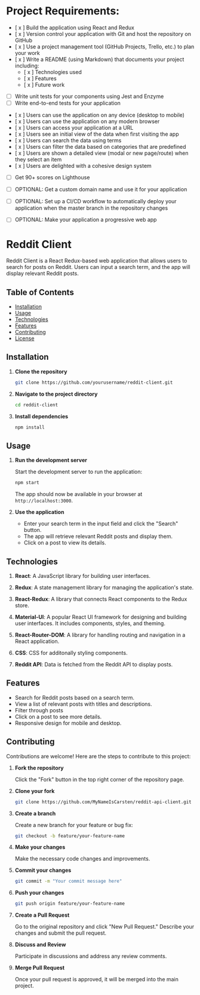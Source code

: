 # Project Requirements:
- [ x ] Build the application using React and Redux
- [ x ] Version control your application with Git and host the repository on GitHub
- [ x ] Use a project management tool (GitHub Projects, Trello, etc.) to plan your work
- [ x ] Write a README (using Markdown) that documents your project including:
    - [ x ] Technologies used
    - [ x ] Features
    - [ x ] Future work
- [ ] Write unit tests for your components using Jest and Enzyme
- [ ] Write end-to-end tests for your application
- [ x ] Users can use the application on any device (desktop to mobile)
- [ x ] Users can use the application on any modern browser
- [ x ] Users can access your application at a URL
- [ x ] Users see an initial view of the data when first visiting the app
- [ x ] Users can search the data using terms
- [ x ] Users can filter the data based on categories that are predefined
- [ x ] Users are shown a detailed view (modal or new page/route) when they select an item
- [ x ] Users are delighted with a cohesive design system
- [ ] Get 90+ scores on Lighthouse
- [ ] OPTIONAL: Get a custom domain name and use it for your application
- [ ] OPTIONAL: Set up a CI/CD workflow to automatically deploy your application when the master branch in the repository changes
- [ ] OPTIONAL: Make your application a progressive web app


# Reddit Client

Reddit Client is a React Redux-based web application that allows users to search for posts on Reddit. Users can input a search term, and the app will display relevant Reddit posts.

## Table of Contents

- [Installation](#installation)
- [Usage](#usage)
- [Technologies](#technologies)
- [Features](#features)
- [Contributing](#contributing)
- [License](#license)

## Installation

1. **Clone the repository**

   ```bash
   git clone https://github.com/yourusername/reddit-client.git
   ```

2. **Navigate to the project directory**

   ```bash
   cd reddit-client
   ```

3. **Install dependencies**

   ```bash
   npm install
   ```

## Usage

1. **Run the development server**

   Start the development server to run the application:

   ```bash
   npm start
   ```

   The app should now be available in your browser at `http://localhost:3000`.

2. **Use the application**

   - Enter your search term in the input field and click the "Search" button.
   - The app will retrieve relevant Reddit posts and display them.
   - Click on a post to view its details.

## Technologies


1. **React**: A JavaScript library for building user interfaces.

2. **Redux**: A state management library for managing the application's state.

3. **React-Redux**: A library that connects React components to the Redux store.

4. **Material-UI**: A popular React UI framework for designing and building user interfaces. It includes components, styles, and theming.

5. **React-Router-DOM**: A library for handling routing and navigation in a React application.

6. **CSS**: CSS for additonally styling components.

7. **Reddit API**: Data is fetched from the Reddit API to display posts.



## Features

- Search for Reddit posts based on a search term.
- View a list of relevant posts with titles and descriptions.
- Filter through posts
- Click on a post to see more details.
- Responsive design for mobile and desktop.

## Contributing

Contributions are welcome! Here are the steps to contribute to this project:

1. **Fork the repository**

   Click the "Fork" button in the top right corner of the repository page.

2. **Clone your fork**

   ```bash
   git clone https://github.com/MyNameIsCarsten/reddit-api-client.git
   ```

3. **Create a branch**

   Create a new branch for your feature or bug fix:

   ```bash
   git checkout -b feature/your-feature-name
   ```

4. **Make your changes**

   Make the necessary code changes and improvements.

5. **Commit your changes**

   ```bash
   git commit -m "Your commit message here"
   ```

6. **Push your changes**

   ```bash
   git push origin feature/your-feature-name
   ```

7. **Create a Pull Request**

   Go to the original repository and click "New Pull Request." Describe your changes and submit the pull request.

8. **Discuss and Review**

   Participate in discussions and address any review comments.

9. **Merge Pull Request**

   Once your pull request is approved, it will be merged into the main project.


